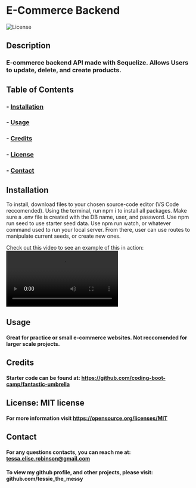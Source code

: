 # E-Commerce Backend
  ![License](https://img.shields.io/badge/license-MIT-brightgreen)

  ## Description
   ### E-commerce backend API made with Sequelize. Allows Users to update, delete, and create products.
    
  ## Table of Contents
  ### - [Installation](#installation)
  ### - [Usage](#usage)
  ### - [Credits](#credits)
  ### - [License](#license)
  ### - [Contact](#contact)

  ## Installation
  To install, download files to your chosen source-code editor (VS Code reccomended). Using the terminal, run npm i to install all packages. Make sure a .env file is created with the DB name, user, and password. Use npm run seed to use starter seed data. Use npm run watch, or whatever command used to run your local server. From there, user can use routes to manipulate current seeds, or create new ones.
  
  Check out this video to see an example of this in action: ![video](./assets/Untitled_%20Dec%208%2C%202022%204_00%20PM.webm)


  ## Usage
  #### Great for practice or small e-commerce websites. Not reccomended for larger scale projects.


  ## Credits
  #### Starter code can be found at: https://github.com/coding-boot-camp/fantastic-umbrella


  ## License: MIT license
  #### For more information visit https://opensource.org/licenses/MIT
    
    
  ## Contact
  #### For any questions contacts, you can reach me at: tessa.elise.robinson@gmail.com
  #### To view my github profile, and other projects, please visit: github.com/tessie_the_messy
    